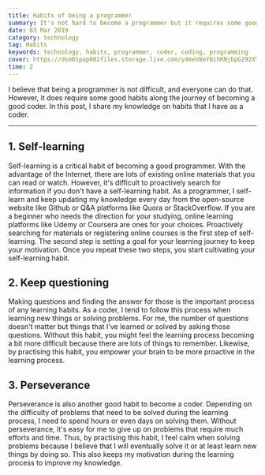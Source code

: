 ```yaml
---
title: Habits of being a programmer
summary: It's not hard to become a programmer but it requires some good habits on the journey. In this post, I share my habits for becoming a good programmer.
date: 03 Mar 2019
category: technology
tag: Habits
keywords: technology, habits, programmer, coder, coding, programming
cover: https://dsm01pap002files.storage.live.com/y4meV8eY0ihKNjbpG292XYW2uGymAwIkkRdkPHru8s0auHrqCuw8UC_eRawxgxwc8lZCxx1sPA0kfA_PMHvc1Ycqj3Y_oG7dI7ESyBhFg0vq5Y_LV9y7_MPNGbIoTL4wCPtW9vXVwRS1r9MLd9u56ShiwkaDq_M3lR7rsHuTHyA5wDMyZTUYeVe59CFTKpTKc9l?width=1141&height=947&cropmode=none
time: 2
---
```


I believe that being a programmer is not difficult, and everyone can do that. However, it does require some good habits along the journey of becoming a good coder. In this post, I share my knowledge on habits that I have as a coder.

---

## 1. Self-learning
Self-learning is a critical habit of becoming a good programmer. With the advantage of the Internet, there are lots of existing online materials that you can read or watch. However, it's difficult to proactively search for  information if you don't have a self-learning habit. As a programmer, I self-learn and keep updating my knowledge every day from the open-source website like Github or Q&A platforms like Quora or StackOverflow. If you are a beginner who needs the direction for your studying, online learning platforms like Udemy or Coursera are ones for your choices. Proactively searching for materials or registering online courses is the first step of self-learning. The second step is setting a goal for your learning journey to keep your motivation. Once you repeat these two steps, you start cultivating your self-learning habit.

## 2. Keep questioning
Making questions and finding the answer for those is the important process of any learning habits. As a coder, I tend to follow this process when learning new things or solving problems. For me, the number of questions doesn't matter but things that I've learned or solved by asking those questions. Without this habit, you might feel the learning process becoming a bit more difficult because there are lots of things to remember. Likewise, by practising this habit, you empower your brain to be more proactive in the learning process.

## 3. Perseverance
Perseverance is also another good habit to become a coder. Depending on the difficulty of problems that need to be solved during the learning process, I need to spend hours or even days on solving them. Without perseverance, it's easy for me to give up on problems that require much efforts and time. Thus, by practising this habit, I feel calm when solving problems because I believe that I will eventually solve it or at least learn new things by doing so. This also keeps my motivation during the learning process to improve my knowledge.
